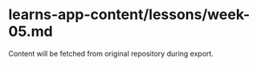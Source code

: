 # learns-app-content/lessons/week-05.md

Content will be fetched from original repository during export.